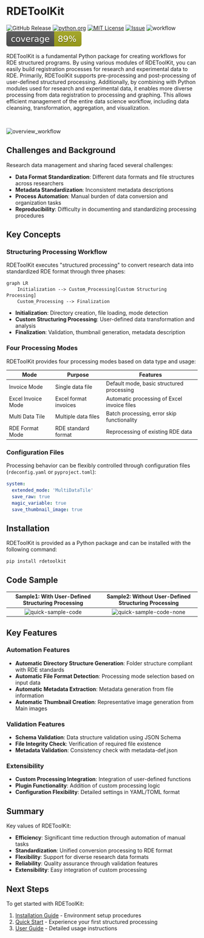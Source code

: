 # RDEToolKit

![GitHub Release](https://img.shields.io/github/v/release/nims-mdpf/rdetoolkit)
[![python.org](https://img.shields.io/badge/Python-3.9%7C3.10%7C3.11-%233776AB?logo=python)](https://www.python.org/downloads/release/python-3917/)
[![MIT License](https://img.shields.io/badge/license-MIT-green)](https://github.com/nims-mdpf/rdetoolkit/blob/main/LICENSE)
[![Issue](https://img.shields.io/badge/issue_tracking-github-orange)](https://github.com/nims-mdpf/rdetoolkit/issues)
![workflow](https://github.com/nims-mdpf/rdetoolkit/actions/workflows/main.yml/badge.svg)
![coverage](img/coverage.svg)

RDEToolKit is a fundamental Python package for creating workflows for RDE structured programs. By using various modules of RDEToolKit, you can easily build registration processes for research and experimental data to RDE. Primarily, RDEToolKit supports pre-processing and post-processing of user-defined structured processing. Additionally, by combining with Python modules used for research and experimental data, it enables more diverse processing from data registration to processing and graphing. This allows efficient management of the entire data science workflow, including data cleansing, transformation, aggregation, and visualization.

<br>

![overview_workflow](img/overview_workflow.svg)

## Challenges and Background

Research data management and sharing faced several challenges:

- **Data Format Standardization**: Different data formats and file structures across researchers
- **Metadata Standardization**: Inconsistent metadata descriptions
- **Process Automation**: Manual burden of data conversion and organization tasks
- **Reproducibility**: Difficulty in documenting and standardizing processing procedures

## Key Concepts

### Structuring Processing Workflow

RDEToolKit executes "structured processing" to convert research data into standardized RDE format through three phases:

```mermaid
graph LR
    Initialization --> Custom_Processing[Custom Structuring Processing]
    Custom_Processing --> Finalization
```

- **Initialization**: Directory creation, file loading, mode detection
- **Custom Structuring Processing**: User-defined data transformation and analysis
- **Finalization**: Validation, thumbnail generation, metadata description

### Four Processing Modes

RDEToolKit provides four processing modes based on data type and usage:

| Mode | Purpose | Features |
|------|---------|----------|
| Invoice Mode | Single data file | Default mode, basic structured processing |
| Excel Invoice Mode | Excel format invoices | Automatic processing of Excel invoice files |
| Multi Data Tile | Multiple data files | Batch processing, error skip functionality |
| RDE Format Mode | RDE standard format | Reprocessing of existing RDE data |

### Configuration Files

Processing behavior can be flexibly controlled through configuration files (`rdeconfig.yaml` or `pyproject.toml`):

```yaml
system:
  extended_mode: 'MultiDataTile'
  save_raw: true
  magic_variable: true
  save_thumbnail_image: true
```

## Installation

RDEToolKit is provided as a Python package and can be installed with the following command:

```bash
pip install rdetoolkit
```

## Code Sample

|       Sample1: With User-Defined Structuring Processing       |            Sample2: Without User-Defined Structuring Processing            |
| :---------------------------------------------: | :-------------------------------------------------------: |
| ![quick-sample-code](img/quick-sample-code.svg) | ![quick-sample-code-none](img/quick-sample-code-none.svg) |

## Key Features

### Automation Features

- **Automatic Directory Structure Generation**: Folder structure compliant with RDE standards
- **Automatic File Format Detection**: Processing mode selection based on input data
- **Automatic Metadata Extraction**: Metadata generation from file information
- **Automatic Thumbnail Creation**: Representative image generation from Main images

### Validation Features

- **Schema Validation**: Data structure validation using JSON Schema
- **File Integrity Check**: Verification of required file existence
- **Metadata Validation**: Consistency check with metadata-def.json

### Extensibility

- **Custom Processing Integration**: Integration of user-defined functions
- **Plugin Functionality**: Addition of custom processing logic
- **Configuration Flexibility**: Detailed settings in YAML/TOML format

## Summary

Key values of RDEToolKit:

- **Efficiency**: Significant time reduction through automation of manual tasks
- **Standardization**: Unified conversion processing to RDE format
- **Flexibility**: Support for diverse research data formats
- **Reliability**: Quality assurance through validation features
- **Extensibility**: Easy integration of custom processing

## Next Steps

To get started with RDEToolKit:

1. [Installation Guide](installation.en.md) - Environment setup procedures
2. [Quick Start](quick-start.en.md) - Experience your first structured processing
3. [User Guide](user-guide/index.en.md) - Detailed usage instructions
